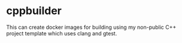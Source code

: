 # cppbuilder
This can create docker images for building using my non-public C++ project template which uses clang and gtest.
